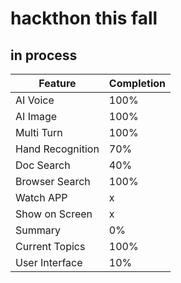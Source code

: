 # hackthon this fall

## in process

| Feature              | Completion |
|----------------|-------------|
| AI Voice             | 100%        |
| AI Image             | 100%        |
| Multi Turn           | 100%        |
| Hand Recognition     | 70%         |
| Doc Search           | 40%         |
| Browser Search       | 100%        |
| Watch APP            | x          |
| Show on Screen       | x          |
| Summary              | 0%          | 
| Current Topics      | 100%          |
| User Interface      | 10%          |
